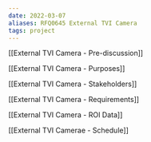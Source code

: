```yaml
---
date: 2022-03-07
aliases: RFQ0645 External TVI Camera
tags: project
---
```


[[External TVI Camera - Pre-discussion]]

[[External TVI Camera - Purposes]]

[[External TVI Camera - Stakeholders]]

[[External TVI Camera - Requirements]]

[[External TVI Camera - ROI Data]]

[[External TVI Camerae - Schedule]]